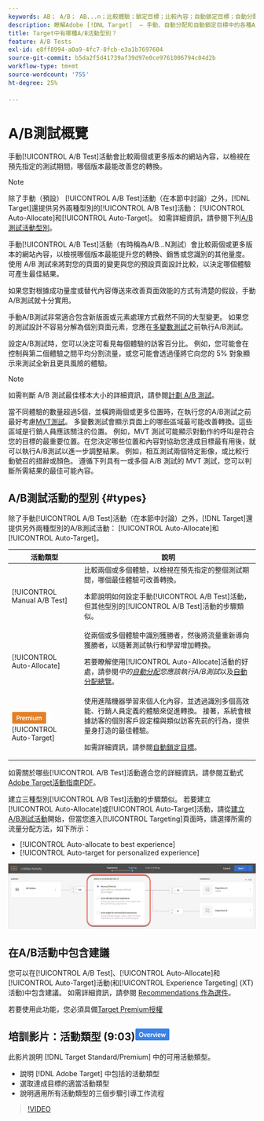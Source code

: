 ```yaml
---
keywords: AB； A/B； AB...n；比較體驗；鎖定目標；比較內容；自動鎖定目標；自動分配
description: 瞭解Adobe [!DNL Target]  — 手動、自動分配和自動鎖定目標中的各種A/B測試活動。 選擇適合您的選擇。
title: Target中有哪種A/B活動型別？
feature: A/B Tests
exl-id: e8ff8994-a0a9-4fc7-8fcb-e3a1b7697604
source-git-commit: b5da2f5d41739af39d97e0ce9761006794c04d2b
workflow-type: tm+mt
source-wordcount: '755'
ht-degree: 25%

---
```


# A/B測試概覽

手動[!UICONTROL A/B Test]活動會比較兩個或更多版本的網站內容，以檢視在預先指定的測試期間，哪個版本最能改善您的轉換。

>[!NOTE]
>
>除了手動（預設） [!UICONTROL A/B Test]活動（在本節中討論）之外，[!DNL Target]還提供另外兩種型別的[!UICONTROL A/B Test]活動： [!UICONTROL Auto-Allocate]和[!UICONTROL Auto-Target]。 如需詳細資訊，請參閱下列[A/B測試活動型別](#types)。

手動[!UICONTROL A/B Test]活動（有時稱為A/B...N測試）會比較兩個或更多版本的網站內容，以檢視哪個版本最能提升您的轉換、銷售或您識別的其他量度。 使用 A/B 測試來將對您的頁面的變更與您的預設頁面設計比較，以決定哪個體驗可產生最佳結果。

如果您對根據成功量度或替代內容傳送來改善頁面效能的方式有清楚的假設，手動A/B測試就十分實用。

手動A/B測試非常適合包含新版面或元素處理方式截然不同的大型變更。 如果您的測試設計不容易分解為個別頁面元素，您應在[多變數測試](/help/main/c-activities/c-multivariate-testing/multivariate-testing.md)之前執行A/B測試。

設定A/B測試時，您可以決定可看見每個體驗的訪客百分比。 例如，您可能會在控制與第二個體驗之間平均分割流量，或您可能會透過僅將它向您的 5% 對象顯示來測試全新且更具風險的體驗。

>[!NOTE]
>
>如需判斷 A/B 測試最佳樣本大小的詳細資訊，請參閱[計劃 A/B 測試](/help/main/c-activities/t-test-ab/sample-size-determination.md)。

當不同體驗的數量超過5個，並橫跨兩個或更多位置時，在執行您的A/B測試之前最好考慮[MVT測試](/help/main/c-activities/c-multivariate-testing/multivariate-testing.md)。 多變數測試會顯示頁面上的哪些區域最可能改善轉換。這些區域是行銷人員應該關注的位置。 例如，MVT 測試可能顯示對動作的呼叫是符合您的目標的最重要位置。在您決定哪些位置和內容對協助您達成目標最有用後，就可以執行A/B測試以進一步調整結果。 例如，相互測試兩個特定影像，或比較行動號召的措辭或顏色。 遵循下列具有一或多個 A/B 測試的 MVT 測試，您可以判斷所需結果的最佳可能內容。

## A/B測試活動的型別 {#types}

除了手動[!UICONTROL A/B Test]活動（在本節中討論）之外，[!DNL Target]還提供另外兩種型別的A/B測試活動： [!UICONTROL Auto-Allocate]和[!UICONTROL Auto-Target]。

| 活動類型 | 說明 |
| --- | --- |
| [!UICONTROL Manual A/B Test] | 比較兩個或多個體驗，以檢視在預先指定的整個測試期間，哪個最佳體驗可改善轉換。<P>本節說明如何設定手動[!UICONTROL A/B Test]活動，但其他型別的[!UICONTROL A/B Test]活動的步驟類似。 |
| [!UICONTROL Auto-Allocate] | 從兩個或多個體驗中識別獲勝者，然後將流量重新導向獲勝者，以隨著測試執行和學習增加轉換。<P>若要瞭解使用[!UICONTROL Auto-Allocate]活動的好處，請參閱&#x200B;*中的[自動分配](/help/main/c-activities/t-test-ab/sample-size-determination.md#auto-allocate)您應該執行A/B測試*&#x200B;以及[自動分配總覽](/help/main/c-activities/automated-traffic-allocation/automated-traffic-allocation.md)。 |
| ![進階徽章](/help/main/assets/premium.png) [!UICONTROL Auto-Target] | 使用進階機器學習來個人化內容，並透過識別多個高效能、行銷人員定義的體驗來促進轉換。 接著，系統會根據訪客的個別客戶設定檔與類似訪客先前的行為，提供量身打造的最佳體驗。<P>如需詳細資訊，請參閱[自動鎖定目標](/help/main/c-activities/auto-target/auto-target-to-optimize.md)。 |

如需關於哪些[!UICONTROL A/B Test]活動適合您的詳細資訊，請參閱互動式[Adobe Target活動指南PDF](/help/main/c-activities/target-activities-guide.md)。

建立三種型別[!UICONTROL A/B Test]活動的步驟類似。 若要建立[!UICONTROL Auto-Allocate]或[!UICONTROL Auto-Target]活動，請從[建立A/B測試活動](/help/main/c-activities/t-test-ab/t-test-create-ab/test-create-ab.md)開始，但當您進入[!UICONTROL Targeting]頁面時，請選擇所需的流量分配方法，如下所示：

* [!UICONTROL Auto-allocate to best experience]
* [!UICONTROL Auto-target for personalized experience]

![流量分配方法設定](/help/main/c-activities/t-test-ab/t-test-create-ab/assets/traffic-allocation-method.png)

## 在A/B活動中包含建議

您可以在[!UICONTROL A/B Test]、[!UICONTROL Auto-Allocate]和[!UICONTROL Auto-Target]活動(和[!UICONTROL Experience Targeting] (XT)活動)中包含建議。 如需詳細資訊，請參閱 [Recommendations 作為選件](/help/main/c-recommendations/recommendations-as-an-offer.md)。

若要使用此功能，您必須具備[Target Premium授權](/help/main/c-intro/intro.md#premium)

## 培訓影片：活動類型 (9:03)![Overview badge](/help/main/assets/overview.png)

此影片說明 [!DNL Target Standard/Premium] 中的可用活動類型。

* 說明 [!DNL Adobe Target] 中包括的活動類型
* 選取達成目標的適當活動類型
* 說明適用所有活動類型的三個步驟引導工作流程

>[!VIDEO](https://video.tv.adobe.com/v/17386)
